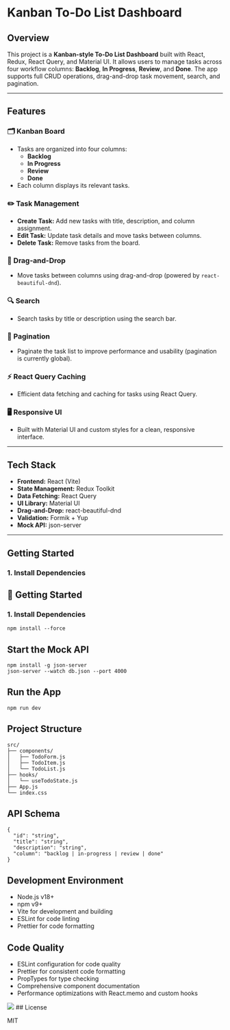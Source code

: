 # Kanban To-Do List Dashboard

## Overview

This project is a **Kanban-style To-Do List Dashboard** built with React, Redux, React Query, and Material UI. It allows users to manage tasks across four workflow columns: **Backlog**, **In Progress**, **Review**, and **Done**. The app supports full CRUD operations, drag-and-drop task movement, search, and pagination.

---

## Features

### 🗂️ Kanban Board

- Tasks are organized into four columns:
  - **Backlog**
  - **In Progress**
  - **Review**
  - **Done**
- Each column displays its relevant tasks.

### ✏️ Task Management

- **Create Task:** Add new tasks with title, description, and column assignment.
- **Edit Task:** Update task details and move tasks between columns.
- **Delete Task:** Remove tasks from the board.

### 🔄 Drag-and-Drop

- Move tasks between columns using drag-and-drop (powered by `react-beautiful-dnd`).

### 🔍 Search

- Search tasks by title or description using the search bar.

### 📄 Pagination

- Paginate the task list to improve performance and usability (pagination is currently global).

### ⚡ React Query Caching

- Efficient data fetching and caching for tasks using React Query.

### 🖥️ Responsive UI

- Built with Material UI and custom styles for a clean, responsive interface.

---

## Tech Stack

- **Frontend:** React (Vite)
- **State Management:** Redux Toolkit
- **Data Fetching:** React Query
- **UI Library:** Material UI
- **Drag-and-Drop:** react-beautiful-dnd
- **Validation:** Formik + Yup
- **Mock API:** json-server

---

## Getting Started

### 1. Install Dependencies

## 🚀 Getting Started

### 1. Install Dependencies

```
npm install --force
```

## Start the Mock API

```
npm install -g json-server
json-server --watch db.json --port 4000
```

## Run the App

```
npm run dev
```

## Project Structure

```
src/
├── components/
│   ├── TodoForm.js
│   ├── TodoItem.js
│   └── TodoList.js
├── hooks/
│   └── useTodoState.js
├── App.js
└── index.css
```
## API Schema

```
{
  "id": "string",
  "title": "string",
  "description": "string",
  "column": "backlog | in-progress | review | done"
}
```
## Development Environment

- Node.js v18+
- npm v9+
- Vite for development and building
- ESLint for code linting
- Prettier for code formatting

## Code Quality

- ESLint configuration for code quality
- Prettier for consistent code formatting
- PropTypes for type checking
- Comprehensive component documentation
- Performance optimizations with React.memo and custom hooks
<img src="https://t.bkit.co/w_6803b7c8de4e8.gif" />
## License

MIT
